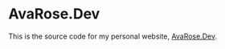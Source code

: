 # AvaRose.Dev

This is the source code for my personal website, [AvaRose.Dev](https://avarose.dev).
